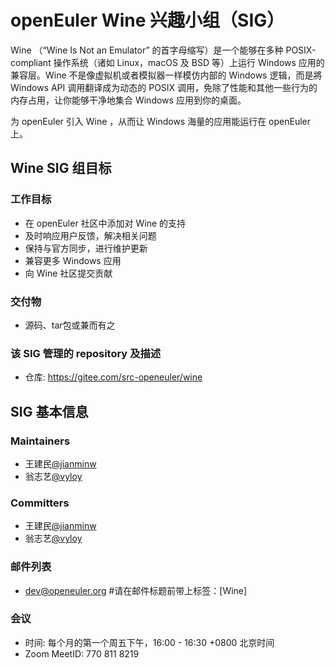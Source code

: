 # openEuler Wine 兴趣小组（SIG）

Wine （“Wine Is Not an Emulator” 的首字母缩写）是一个能够在多种 POSIX-compliant 操作系统（诸如 Linux，macOS 及 BSD 等）上运行 Windows 应用的兼容层。Wine 不是像虚拟机或者模拟器一样模仿内部的 Windows 逻辑，而是將 Windows API 调用翻译成为动态的 POSIX 调用，免除了性能和其他一些行为的内存占用，让你能够干净地集合 Windows 应用到你的桌面。

为 openEuler 引入 Wine ，从而让 Windows 海量的应用能运行在 openEuler 上。

## Wine SIG 组目标

### 工作目标

 - 在 openEuler 社区中添加对 Wine 的支持
 - 及时响应用户反馈，解决相关问题
 - 保持与官方同步，进行维护更新
 - 兼容更多 Windows 应用
 - 向 Wine 社区提交贡献

### 交付物

- 源码、tar包或兼而有之

### 该 SIG 管理的 repository 及描述

- 仓库: https://gitee.com/src-openeuler/wine

## SIG 基本信息

### Maintainers
- 王建民[@jianminw](https://gitee.com/jianminw)
- 翁志艺[@vyloy](https://gitee.com/vyloy)

### Committers
- 王建民[@jianminw](https://gitee.com/jianminw)
- 翁志艺[@vyloy](https://gitee.com/vyloy)

### 邮件列表
- dev@openeuler.org   #请在邮件标题前带上标签：[Wine]

### 会议
- 时间: 每个月的第一个周五下午，16:00 - 16:30 +0800 北京时间
- Zoom MeetID: 770 811 8219